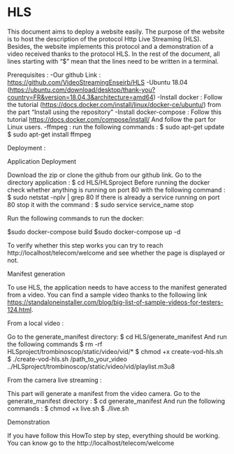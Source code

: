 # HLS
This document aims to deploy a website easily. The purpose of the website is to host the description of the protocol Http Live Streaming (HLS). Besides, the website implements this protocol and a demonstration of a video received thanks to the protocol HLS.
In the rest of the document, all lines starting with “$” mean that the lines need to be written in a terminal.


Prerequisites  :
	-Our github Link : https://github.com/VideoStreamingEnseirb/HLS
-Ubuntu 18.04 (https://ubuntu.com/download/desktop/thank-you?country=FR&version=18.04.3&architecture=amd64)
	-Install docker : Follow the tutorial (https://docs.docker.com/install/linux/docker-ce/ubuntu/) from the part “Install using the repository”
	-Install docker-compose : Follow this tutorial https://docs.docker.com/compose/install/
	And follow the part for Linux users.
	-ffmpeg : run the following commands : $ sudo apt-get update
						  $ sudo apt-get install ffmpeg
	

Deployment :

Application Deployment

Download the zip or clone the github from our github link.
Go to the directory application : $ cd HLS/HLSproject
Before running the docker check whether anything is running on port 80 with the following command : $ sudo netstat -nplv | grep 80
If there is already a service running on port 80 stop it with the command :
$ sudo service service_name stop

Run the following commands to run the docker: 

$sudo docker-compose build
$sudo docker-compose up -d

To verify whether this step works you can try to reach http://localhost/telecom/welcome and see whether the page is displayed or not.

Manifest generation

To use HLS, the application needs to have access to the manifest generated from a video. You can find a sample video thanks to the following link https://standaloneinstaller.com/blog/big-list-of-sample-videos-for-testers-124.html.

From a local video :

Go to the generate_manifest directory:
 $ cd HLS/generate_manifest
And run the following commands 
$ rm -rf HLSproject/trombinoscop/static/video/vid/*
$ chmod +x create-vod-hls.sh
$ ./create-vod-hls.sh /path_to_your_video ../HLSproject/trombinoscop/static/video/vid/playlist.m3u8


From the camera live streaming : 

This part will generate a manifest from the video camera.
Go to the generate_manifest directory :
 $ cd generate_manifest
And run the following commands : 
$ chmod +x live.sh
$ ./live.sh 

Demonstration

If you have follow this HowTo step by step, everything should be working. You can know go to the http://localhost/telecom/welcome



